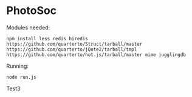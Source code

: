 PhotoSoc
========

Modules needed:
```
npm install less redis hiredis https://github.com/quarterto/Struct/tarball/master https://github.com/quarterto/jQote2/tarball/tmpl https://github.com/quarterto/hot.js/tarball/master mime jugglingdb
```
Running:
```
node run.js
```

Test3
